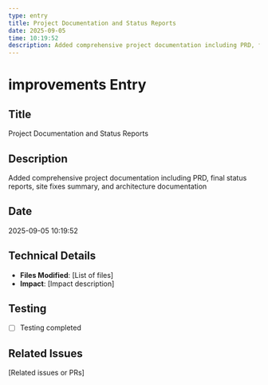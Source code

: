 ```yaml
---
type: entry
title: Project Documentation and Status Reports
date: 2025-09-05
time: 10:19:52
description: Added comprehensive project documentation including PRD, final status reports, site fixes summary, and architecture documentation
---
```


# improvements Entry

## Title
Project Documentation and Status Reports

## Description
Added comprehensive project documentation including PRD, final status reports, site fixes summary, and architecture documentation

## Date
2025-09-05 10:19:52

## Technical Details
- **Files Modified**: [List of files]
- **Impact**: [Impact description]

## Testing
- [ ] Testing completed

## Related Issues
[Related issues or PRs]